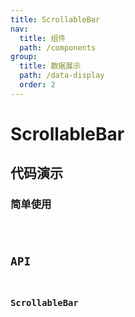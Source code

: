 ```yaml
---
title: ScrollableBar
nav:
  title: 组件
  path: /components
group:
  title: 数据展示
  path: /data-display
  order: 2
---
```


# ScrollableBar

## 代码演示

### 简单使用

<code src="./demo/demo1.tsx" />

## API

### ScrollableBar
